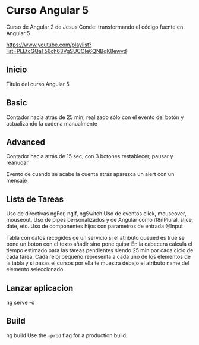 # Curso Angular 5

Curso de Angular 2 de Jesus Conde: transformando el código fuente en Angular 5 

https://www.youtube.com/playlist?list=PLEtcGQaT56ch63VgSUCOle6QNBqK8ewvd


## Inicio

Titulo del curso Angular 5

## Basic

Contador hacia atrás de 25 min, realizado sólo con el evento del botón y actualizando la cadena manualmente

## Advanced

Contador hacia atrás de 15 sec, con 3 botones restablecer, pausar y reanudar

Evento de cuando se acabe la cuenta atrás aparezca un alert con un mensaje

## Lista de Tareas

Uso de directivas ngFor, ngIf, ngSwitch
Uso de eventos click, mouseover, mouseout.
Uso de pipes personalizados y de Angular como i18nPlural, slice, date, etc.
Uso de componentes hijos con parametros de entrada @Input

Tabla con datos recogidos de un servicio si el atributo queued es true se pone un boton con el texto añadir sino pone quitar
En la cabecera calcula el tiempo estimado para las tareas pendientes siendo 25 min por cada ciclo de cada tarea.
Cada reloj pequeño representa a cada uno de los elementos de la tabla y si pasas el cursos por ella te muestra debajo el atributo name del elemento seleccionado.


## Lanzar aplicacion

ng serve -o

## Build

ng build
Use the `-prod` flag for a production build.


